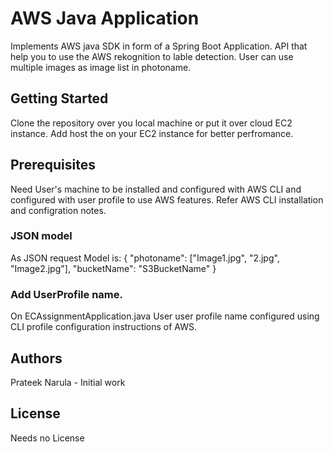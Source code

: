 # AWS Java Application
Implements AWS java SDK in form of a Spring Boot Application. API that help you to use the AWS rekognition to lable detection.
User can use multiple images as image list in photoname.

## Getting Started
Clone the repository over you local machine or put it over cloud EC2 instance. Add host the on your EC2 instance for better perfromance.

## Prerequisites
Need User's machine to be installed and configured with AWS CLI and configured with user profile to use AWS features.
Refer AWS CLI installation and configration notes.

### JSON model
As JSON request Model is:
{
	"photoname": ["Image1.jpg", "2.jpg", "Image2.jpg"],
	"bucketName": "S3BucketName"
}
### Add UserProfile name.
On ECAssignmentApplication.java User user profile name configured using CLI profile configuration instructions of AWS.
## Authors
Prateek Narula - Initial work

## License
Needs no License
